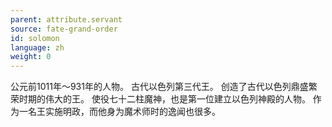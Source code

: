 ```yaml
---
parent: attribute.servant
source: fate-grand-order
id: solomon
language: zh
weight: 0
---
```


公元前1011年～931年的人物。
古代以色列第三代王。
创造了古代以色列鼎盛繁荣时期的伟大的王。
使役七十二柱魔神，也是第一位建立以色列神殿的人物。
作为一名王实施明政，而他身为魔术师时的逸闻也很多。
